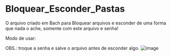 # Bloquear_Esconder_Pastas
 O arquivo criado em Bach para Bloquear arquivos e esconder de uma forma que nada o ache, somente com este arquivo e senha!
 
 Modo de usar:
 
 OBS.: troque a senha e salve o arquivo antes de esconder algo.
 ![image](https://user-images.githubusercontent.com/64553168/121257529-2f50e100-c884-11eb-96fc-758fea2fc32c.png)

